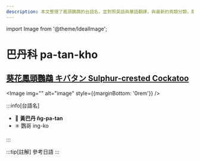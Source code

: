 ```yaml
---
description: 本文整理了鳳頭鸚鵡的台語名，並對照英語與華語翻譯，與最新的鳥類分類，期待能夠供未來的台語鳥類圖鑑當作參考
---
```


import Image from '@theme/IdealImage';

# 巴丹科 pa-tan-kho

## [葵花鳳頭鸚鵡 キバタン Sulphur-crested Cockatoo](https://ebird.org/species/succoc)

<Image img="" alt="image" style={{marginBottom: '0rem'}} />

<div className="image-caption">

</div>

:::info[台語名]

- 🎯 **黃巴丹 n̂g-pa-tan**
- ✳️ 鸚哥 ing-ko

:::

:::tip[註解]
參考日語
:::
